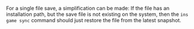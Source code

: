 
For a single file save, a simplification can be made: If the file has an
installation path, but the save file is not existing on the system, then the
`ins game sync` command should just restore the file from the latest snapshot. 
